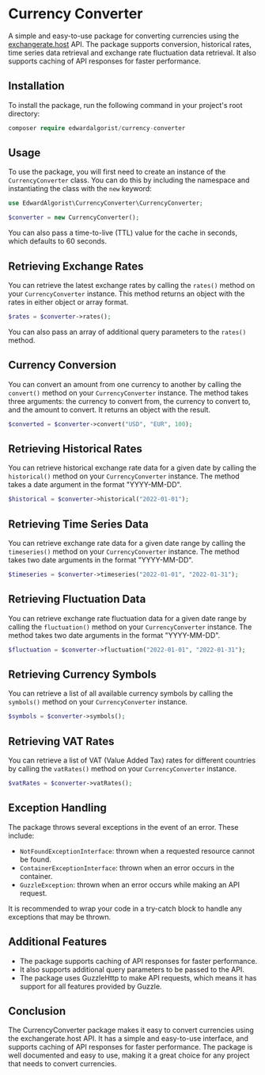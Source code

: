# Currency Converter

A simple and easy-to-use package for converting currencies using the [exchangerate.host](https://www.exchangerate.host) API. The package supports conversion, historical rates, time series data retrieval and exchange rate fluctuation data retrieval. It also supports caching of API responses for faster performance.

## Installation
To install the package, run the following command in your project's root directory:

```php
composer require edwardalgorist/currency-converter
```

## Usage
To use the package, you will first need to create an instance of the `CurrencyConverter` class. You can do this by including the namespace and instantiating the class with the `new` keyword:

```php
use EdwardAlgorist\CurrencyConverter\CurrencyConverter;

$converter = new CurrencyConverter();
```

You can also pass a time-to-live (TTL) value for the cache in seconds, which defaults to 60 seconds.

## Retrieving Exchange Rates
You can retrieve the latest exchange rates by calling the `rates()` method on your `CurrencyConverter` instance. This method returns an object with the rates in either object or array format.

```php
$rates = $converter->rates();
```

You can also pass an array of additional query parameters to the `rates()` method.

## Currency Conversion
You can convert an amount from one currency to another by calling the `convert()` method on your `CurrencyConverter` instance. The method takes three arguments: the currency to convert from, the currency to convert to, and the amount to convert. It returns an object with the result.

```php
$converted = $converter->convert("USD", "EUR", 100);
```

## Retrieving Historical Rates

You can retrieve historical exchange rate data for a given date by calling the `historical()` method on your `CurrencyConverter` instance. The method takes a date argument in the format "YYYY-MM-DD".

```php
$historical = $converter->historical("2022-01-01");
```

## Retrieving Time Series Data

You can retrieve exchange rate data for a given date range by calling the `timeseries()` method on your `CurrencyConverter` instance. The method takes two date arguments in the format "YYYY-MM-DD".

```php
$timeseries = $converter->timeseries("2022-01-01", "2022-01-31");
```

## Retrieving Fluctuation Data

You can retrieve exchange rate fluctuation data for a given date range by calling the `fluctuation()` method on your `CurrencyConverter` instance. The method takes two date arguments in the format "YYYY-MM-DD".

```php
$fluctuation = $converter->fluctuation("2022-01-01", "2022-01-31");
```

## Retrieving Currency Symbols
You can retrieve a list of all available currency symbols by calling the `symbols()` method on your `CurrencyConverter` instance.

```php
$symbols = $converter->symbols();
```

## Retrieving VAT Rates
You can retrieve a list of VAT (Value Added Tax) rates for different countries by calling the `vatRates()` method on your `CurrencyConverter` instance.

```php
$vatRates = $converter->vatRates();
```

## Exception Handling

The package throws several exceptions in the event of an error. These include:

- `NotFoundExceptionInterface`: thrown when a requested resource cannot be found.
- `ContainerExceptionInterface`: thrown when an error occurs in the container.
- `GuzzleException`: thrown when an error occurs while making an API request.

It is recommended to wrap your code in a try-catch block to handle any exceptions that may be thrown.

## Additional Features

- The package supports caching of API responses for faster performance.
- It also supports additional query parameters to be passed to the API.
- The package uses GuzzleHttp to make API requests, which means it has support for all features provided by Guzzle.

## Conclusion

The CurrencyConverter package makes it easy to convert currencies using the exchangerate.host API. It has a simple and easy-to-use interface, and supports caching of API responses for faster performance. The package is well documented and easy to use, making it a great choice for any project that needs to convert currencies.
